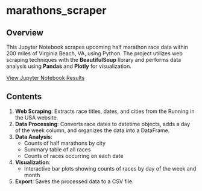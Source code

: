 # marathons_scraper
## Overview

This Jupyter Notebook scrapes upcoming half marathon race data within 200 miles of Virginia Beach, VA, using Python. The project utilizes web scraping techniques with the **BeautifulSoup** library and performs data analysis using **Pandas** and **Plotly** for visualization.

[View Jupyter Notebook Results](https://lukeschneider7.github.io/half_marathons_scraper/half_marathons_scraper.html)

## Contents

1. **Web Scraping**: Extracts race titles, dates, and cities from the Running in the USA website.
2. **Data Processing**: Converts race dates to datetime objects, adds a day of the week column, and organizes the data into a DataFrame.
3. **Data Analysis**:
   - Counts of half marathons by city
   - Summary table of all races
   - Counts of races occurring on each date
4. **Visualization**:
   - Interactive bar plots showing counts of races by day of the week and month
5. **Export**: Saves the processed data to a CSV file.
